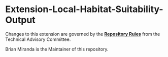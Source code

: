 # Extension-Local-Habitat-Suitability-Output

Changes to this extension are governed by the [**Repository Rules**](https://sites.google.com/site/landismodel/developers) from the Technical Advisory Committee.

Brian Miranda is the Maintainer of this repository.
